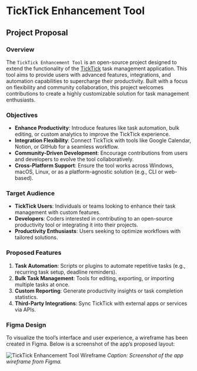# TickTick Enhancement Tool

## Project Proposal

### Overview
The `TickTick Enhancement Tool` is an open-source project designed to extend the functionality of the [TickTick](https://ticktick.com/) task management application. This tool aims to provide users with advanced features, integrations, and automation capabilities to supercharge their productivity. Built with a focus on flexibility and community collaboration, this project welcomes contributions to create a highly customizable solution for task management enthusiasts.

### Objectives
- **Enhance Productivity**: Introduce features like task automation, bulk editing, or custom analytics to improve the TickTick experience.
- **Integration Flexibility**: Connect TickTick with tools like Google Calendar, Notion, or GitHub for a seamless workflow.
- **Community-Driven Development**: Encourage contributions from users and developers to evolve the tool collaboratively.
- **Cross-Platform Support**: Ensure the tool works across Windows, macOS, Linux, or as a platform-agnostic solution (e.g., CLI or web-based).

### Target Audience
- **TickTick Users**: Individuals or teams looking to enhance their task management with custom features.
- **Developers**: Coders interested in contributing to an open-source productivity tool or integrating it into their projects.
- **Productivity Enthusiasts**: Users seeking to optimize workflows with tailored solutions.

### Proposed Features
1. **Task Automation**: Scripts or plugins to automate repetitive tasks (e.g., recurring task setup, deadline reminders).
2. **Bulk Task Management**: Tools for editing, exporting, or importing multiple tasks at once.
3. **Custom Reporting**: Generate productivity insights or task completion statistics.
4. **Third-Party Integrations**: Sync TickTick with external apps or services via APIs.

### Figma Design
To visualize the tool’s interface and user experience, a wireframe has been created in Figma. Below is a screenshot of the app’s proposed layout:

![TickTick Enhancement Tool Wireframe](https://via.placeholder.com/600x400.png?text=TickTick+Wireframe+Screenshot)
*Caption: Screenshot of the app wireframe from Figma.*
